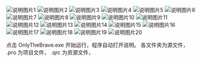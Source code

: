 ![说明图片1](https://gitee.com/ibilllee/img/raw/master/OnlyTheBrave/Slide1.png)
![说明图片2](https://gitee.com/ibilllee/img/raw/master/OnlyTheBrave/Slide2.png)
![说明图片3](https://gitee.com/ibilllee/img/raw/master/OnlyTheBrave/Slide3.png)
![说明图片4](https://gitee.com/ibilllee/img/raw/master/OnlyTheBrave/Slide4.png)
![说明图片5](https://gitee.com/ibilllee/img/raw/master/OnlyTheBrave/Slide5.png)
![说明图片6](https://gitee.com/ibilllee/img/raw/master/OnlyTheBrave/Slide6.png)
![说明图片7](https://gitee.com/ibilllee/img/raw/master/OnlyTheBrave/Slide7.png)
![说明图片8](https://gitee.com/ibilllee/img/raw/master/OnlyTheBrave/Slide8.png)
![说明图片9](https://gitee.com/ibilllee/img/raw/master/OnlyTheBrave/Slide9.png)
![说明图片10](https://gitee.com/ibilllee/img/raw/master/OnlyTheBrave/Slide10.png)
![说明图片11](https://gitee.com/ibilllee/img/raw/master/OnlyTheBrave/Slide11.png)
![说明图片12](https://gitee.com/ibilllee/img/raw/master/OnlyTheBrave/Slide12.png)
![说明图片13](https://gitee.com/ibilllee/img/raw/master/OnlyTheBrave/Slide13.png)
![说明图片14](https://gitee.com/ibilllee/img/raw/master/OnlyTheBrave/Slide14.png)
![说明图片15](https://gitee.com/ibilllee/img/raw/master/OnlyTheBrave/Slide15.png)
![说明图片16](https://gitee.com/ibilllee/img/raw/master/OnlyTheBrave/Slide16.png)
![说明图片17](https://gitee.com/ibilllee/img/raw/master/OnlyTheBrave/Slide17.png)
![说明图片18](https://gitee.com/ibilllee/img/raw/master/OnlyTheBrave/Slide18.png)
![说明图片19](https://gitee.com/ibilllee/img/raw/master/OnlyTheBrave/Slide19.png)
![说明图片20](https://gitee.com/ibilllee/img/raw/master/OnlyTheBrave/Slide20.png)

点击 OnlyTheBrave.exe 开始运行，程序自动打开说明。
各文件夹为源文件，
.pro 为项目文件，
.qrc 为资源文件，
